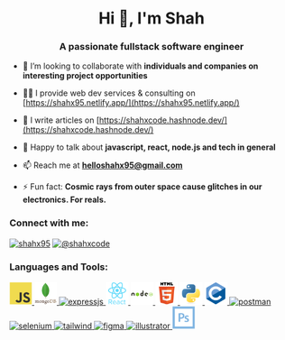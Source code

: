 <h1 align="center">Hi 👋, I'm Shah</h1>
<h3 align="center">A passionate fullstack software engineer</h3>

- 👯 I’m looking to collaborate with **individuals and companies on interesting project opportunities**

- 👨‍💻 I provide web dev services & consulting on [https://shahx95.netlify.app/](https://shahx95.netlify.app/)

- 📝 I write articles on [https://shahxcode.hashnode.dev/](https://shahxcode.hashnode.dev/)

- 💬 Happy to talk about **javascript, react, node.js and tech in general**

- 📫 Reach me at **helloshahx95@gmail.com**

- ⚡ Fun fact: **Cosmic rays from outer space cause glitches in our electronics. For reals.**

<h3 align="left">Connect with me:</h3>
<p align="left">
<a href="https://twitter.com/shahx95" target="blank"><img align="center" src="https://raw.githubusercontent.com/rahuldkjain/github-profile-readme-generator/master/src/images/icons/Social/twitter.svg" alt="shahx95" height="30" width="40" /></a>
<a href="https://hashnode.com/@shahxcode" target="blank"><img align="center" src="https://raw.githubusercontent.com/rahuldkjain/github-profile-readme-generator/master/src/images/icons/Social/hashnode.svg" alt="@shahxcode" height="30" width="40" /></a>
</p>

<h3 align="left">Languages and Tools:</h3>

<p align="left">  
<a href="https://developer.mozilla.org/en-US/docs/Web/JavaScript" target="_blank" rel="noreferrer">  <img src="https://raw.githubusercontent.com/devicons/devicon/master/icons/javascript/javascript-original.svg" alt="javascript" width="40" height="40"/>  </a>  
 <a href="https://www.mongodb.com/" target="_blank" rel="noreferrer">  <img src="https://raw.githubusercontent.com/devicons/devicon/master/icons/mongodb/mongodb-original-wordmark.svg" alt="mongodb" width="40" height="40"/>  </a>  
 <a href="https://expressjs.com/" target="_blank" rel="noreferrer">  <img src="https://www.vectorlogo.zone/logos/expressjs/expressjs-icon.svg" alt="expressjs" width="40" height="40"/>  </a>  
<a href="https://reactjs.org/" target="_blank" rel="noreferrer">  <img src="https://raw.githubusercontent.com/devicons/devicon/master/icons/react/react-original-wordmark.svg" alt="react" width="40" height="40"/>  </a> 
<a href="https://nodejs.org" target="_blank" rel="noreferrer">  <img src="https://raw.githubusercontent.com/devicons/devicon/master/icons/nodejs/nodejs-original-wordmark.svg" alt="nodejs" width="40" height="40"/>  </a>
<a href="https://www.w3.org/html/" target="_blank" rel="noreferrer">  <img src="https://raw.githubusercontent.com/devicons/devicon/master/icons/html5/html5-original-wordmark.svg" alt="html5" width="40" height="40"/>  </a>
<a href="https://www.python.org" target="_blank" rel="noreferrer">  <img src="https://raw.githubusercontent.com/devicons/devicon/master/icons/python/python-original.svg" alt="python" width="40" height="40"/>  </a>   
<a href="https://www.cprogramming.com/" target="_blank" rel="noreferrer">  <img src="https://raw.githubusercontent.com/devicons/devicon/master/icons/c/c-original.svg" alt="c" width="40" height="40"/>  </a>    
 <a href="https://postman.com" target="_blank" rel="noreferrer">  <img src="https://www.vectorlogo.zone/logos/getpostman/getpostman-icon.svg" alt="postman" width="40" height="40"/>  </a>    
 <a href="https://www.selenium.dev" target="_blank" rel="noreferrer">  <img src="https://raw.githubusercontent.com/detain/svg-logos/780f25886640cef088af994181646db2f6b1a3f8/svg/selenium-logo.svg" alt="selenium" width="40" height="40"/>  </a>  
 <a href="https://tailwindcss.com/" target="_blank" rel="noreferrer">  <img src="https://www.vectorlogo.zone/logos/tailwindcss/tailwindcss-icon.svg" alt="tailwind" width="40" height="40"/>  </a>  
<a href="https://www.figma.com/" target="_blank" rel="noreferrer">  <img src="https://www.vectorlogo.zone/logos/figma/figma-icon.svg" alt="figma" width="40" height="40"/>  </a>  
 <a href="https://www.adobe.com/in/products/illustrator.html" target="_blank" rel="noreferrer">  <img src="https://www.vectorlogo.zone/logos/adobe_illustrator/adobe_illustrator-icon.svg" alt="illustrator" width="40" height="40"/>  </a>  
 <a href="https://www.photoshop.com/en" target="_blank" rel="noreferrer">  <img src="https://raw.githubusercontent.com/devicons/devicon/master/icons/photoshop/photoshop-line.svg" alt="photoshop" width="40" height="40"/>  </a>
</p>
 
